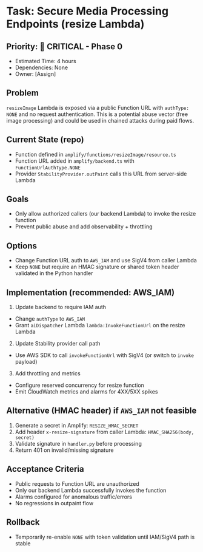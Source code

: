 # Task: Secure Media Processing Endpoints (resize Lambda)

## Priority: 🔴 CRITICAL - Phase 0
- Estimated Time: 4 hours
- Dependencies: None
- Owner: [Assign]

## Problem
`resizeImage` Lambda is exposed via a public Function URL with `authType: NONE` and no request authentication. This is a potential abuse vector (free image processing) and could be used in chained attacks during paid flows.

## Current State (repo)
- Function defined in `amplify/functions/resizeImage/resource.ts`
- Function URL added in `amplify/backend.ts` with `FunctionUrlAuthType.NONE`
- Provider `StabilityProvider.outPaint` calls this URL from server-side Lambda

## Goals
- Only allow authorized callers (our backend Lambda) to invoke the resize function
- Prevent public abuse and add observability + throttling

## Options
- Change Function URL auth to `AWS_IAM` and use SigV4 from caller Lambda
- Keep `NONE` but require an HMAC signature or shared token header validated in the Python handler

## Implementation (recommended: AWS_IAM)
1) Update backend to require IAM auth
- Change `authType` to `AWS_IAM`
- Grant `aiDispatcher` Lambda `lambda:InvokeFunctionUrl` on the resize Lambda

2) Update Stability provider call path
- Use AWS SDK to call `invokeFunctionUrl` with SigV4 (or switch to `invoke` payload)

3) Add throttling and metrics
- Configure reserved concurrency for resize function
- Emit CloudWatch metrics and alarms for 4XX/5XX spikes

## Alternative (HMAC header) if `AWS_IAM` not feasible
1) Generate a secret in Amplify: `RESIZE_HMAC_SECRET`
2) Add header `x-resize-signature` from caller Lambda: `HMAC_SHA256(body, secret)`
3) Validate signature in `handler.py` before processing
4) Return 401 on invalid/missing signature

## Acceptance Criteria
- Public requests to Function URL are unauthorized
- Only our backend Lambda successfully invokes the function
- Alarms configured for anomalous traffic/errors
- No regressions in outpaint flow

## Rollback
- Temporarily re-enable `NONE` with token validation until IAM/SigV4 path is stable
